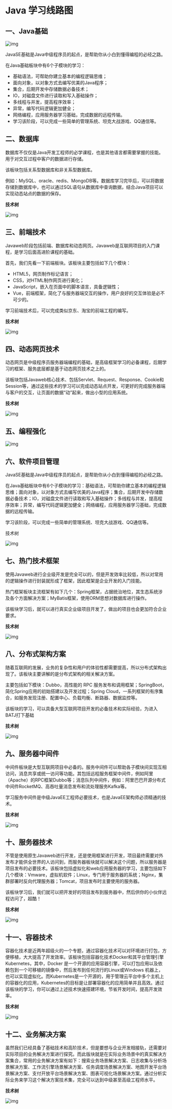 # Java 学习线路图

## 一、Java基础

![img](assets/v2-d38c74d7a448d20ef4eeb5ae236f5103_720w.jpg)

JavaSE基础是Java中级程序员的起点，是帮助你从小白到懂得编程的必经之路。

在Java基础板块中有6个子模块的学习：

- 基础语法，可帮助你建立基本的编程逻辑思维；
- 面向对象，以对象方式去编写优美的Java程序；
- 集合，后期开发中存储数据必备技术；
- IO，对磁盘文件进行读取和写入基础操作；
- 多线程与并发，提高程序效率；
- 异常，编写代码逻辑更加健全；
- 网络编程，应用服务器学习基础，完成数据的远程传输。
- 学习该阶段，可以完成一些简单的管理系统、坦克大战游戏、QQ通信等。

## **二、数据库**

数据库不仅仅是Java开发工程师的必学课程，也是其他语言都需要掌握的技能。用于对交互过程中客户的数据进行存储。

该板块包括关系型数据库和非关系型数据库。

例如：MySQL、oracle、redis、MongoDB等。数据库学习完毕后，可以将数据存储到数据库中，也可以通过SQL语句从数据库中查询数据，结合Java项目可以实现动态站点的数据的保存。

**技术树**

![img](assets/v2-f55af29f772cc722c3003b0b54b7cbcd_720w.jpg)

## **三、前端技术**

Javaweb阶段包括前端、数据库和动态网页。Javaweb是互联网项目的入门课程，是学习后面高进阶课程的基础。

首先，我们先看一下前端板块。该板块主要包括如下几个模块：

- HTML5，网页制作标记语言；
- CSS，对HTML制作网页进行美化；
- JavaScript，嵌入在页面中的脚本语言，具备逻辑性；
- Vue，前端框架，简化了与服务器端交互的操作，用户良好的交互体验是必不可少的。

学习前端技术后，可以完成类似京东、淘宝的前端工程的编写。

**技术树**

![img](assets/v2-50d234d7756950a87b9fd7d0a3954ba0_720w.jpg)

## **四、动态网页技术**

动态网页是中级程序员服务器端编程的基础，是高级框架学习的必备课程，后期学习的框架、服务底层都是基于动态网页技术之上的。

该板块包括Javaweb核心技术、包括Servlet、Request、Response、Cookie和Session等，通过这些技术的学习可以完成动态站点开发，可更好的完成服务器端与客户的交互，让页面的数据“动”起来，做出小型的应用系统。

**技术树**

![img](assets/v2-7f1595f520025f013ce431bb4fcb7f73_720w.jpg)

## **五、编程强化**

![img](assets/v2-7b3770338cffcbbd3590ab39c200250d_720w.jpg)

## **六、软件项目管理**

JavaSE基础是Java中级程序员的起点，是帮助你从小白到懂得编程的必经之路。

在Java基础板块中有6个子模块的学习：基础语法，可帮助你建立基本的编程逻辑思维；面向对象，以对象方式去编写优美的Java程序；集合，后期开发中存储数据必备技术；IO，对磁盘文件进行读取和写入基础操作；多线程与并发，提高程序效率；异常，编写代码逻辑更加健全；网络编程，应用服务器学习基础，完成数据的远程传输。

学习该阶段，可以完成一些简单的管理系统、坦克大战游戏、QQ通信等。

技术树

![img](assets/v2-383a8a7a7ec2d1ecc3ab58f9106babeb_720w.jpg)

## **七、热门技术框架**

使用Javaweb进行企业级开发是完全可以的，但是开发效率比较低，所以对常用的逻辑操作进行封装就形成了框架，因此框架是企业开发的入门技能。

热门框架板块主流框架有如下几个：Spring框架，占据统治地位，其生态系统涉及各个方面解决方案；MyBatis框架，使用ORM思想对数据库进行操作。

该板块学习后，就可以进行真实企业级项目开发了，做出的项目也会更加符合企业要求。

**技术树**

![img](assets/v2-56aac8a6ebdbe93db9efb08ead2542c7_720w.jpg)

## **八、分布式架构方案**

随着互联网的发展，业务的复杂性和用户的体验性都需要提高，所以分布式架构出现了。该板块主要讲解的是分布式架构的相关解决方案。

主要包括如下模块：Dubbo，高性能的 RPC 服务发布和调用框架；SpringBoot，简化Spring应用的初始搭建以及开发过程；Spring Cloud，一系列框架的有序集合，如服务发现注册、配置中心、负载均衡、断路器、数据监控等。

该板块的学习，可以具备大型互联网项目开发的必备技术和实际经验，为进入BATJ打下基础

**技术树**

![img](assets/v2-44d1b982d6638b0aaf6612d27d4538a9_720w.jpg)

## **九、服务器中间件**

中间件板块是大型互联网项目中必备的。服务中间件可以帮助各子模块间实现互相访问，消息共享或统一访问等功能。其包括远程服务框架中间件，例如阿里（Apache）的RPC框架Dubbo等；消息队列中间件，例如：阿里巴巴开源分布式中间件RocketMQ、高吞吐量消息发布和流处理服务Kafka等。

学习服务中间件是中级JavaEE工程师必要技术，也是JavaEE架构师必须精通的技术。

**技术树**

![img](assets/v2-03413d38ffea65c767f1dcea3b8c3ce0_720w.jpg)

## **十、服务器技术**

不管是使用原生Javaweb进行开发，还是使用框架进行开发，项目最终需要对外发布才能供全世界的人访问到，而服务器板块就可以解决这个问题，所以服务器是项目发布的必要技术。该板块包括虚拟化和web应用服务器的学习，主要包括如下几个模块：Vmware，虚拟机软件；Linux，专门用于服务器的系统；Nginx，集群部署时反向代理服务器；Tomcat，项目发布时主要使用的服务器。

该板块学习后，我们就可以把开发好的项目发布到服务器中，然后供你的小伙伴远程访问了，超酷！

**技术树**

![img](assets/v2-c448f4917a7435034e1852e3768d0f51_720w.jpg)

## **十一、容器技术**

容器化技术是近两年超级火的一个专题，通过容器化技术可以对环境进行打包，方便移植，大大提高了开发效率。该板块包括容器化技术Docker和其平台管理引擎Kubernetes，其中，Docker 是一个开源的应用容器引擎，可以打包应用以及依赖包到一个可移植的镜像中，然后发布到任何流行的Linux或Windows 机器上，也可以实现虚拟化。而Kubernetes是一个开源的，用于管理云平台中多个主机上的容器化的应用，Kubernetes的目标是让部署容器化的应用简单并且高效。通过该板块的学习，你可以通过上述技术快速搭建环境，节省开发时间，提高开发效率。

**技术树**

![img](assets/v2-bb3b6d863848dcd5348d828ed07d6d8e_720w.jpg)

## **十二、业务解决方案**

虽然我们已经具备了基础技术和高阶技术，但是要想与企业开发相接轨，还需要对实际项目的业务解决方案进行探究。而此版块就是在实际业务场景中的真实解决方案集合，常用的业务解决方案有如下：搜索业务场景解决方案、日志收集与分析场景解决方案、工作流引擎场景解决方案、任务调度场景解决方案、地图开发平台场景解决方案、支付开放平台场景解决方案、图表可视化场景解决方案。通过分析实际业务来学习这个解决方案技术集，完全可以达到中级甚至高级工程师水平。

**技术树**

![img](assets/v2-d837cec2a0df77d5ca33f358d8a73d31_720w.jpg)